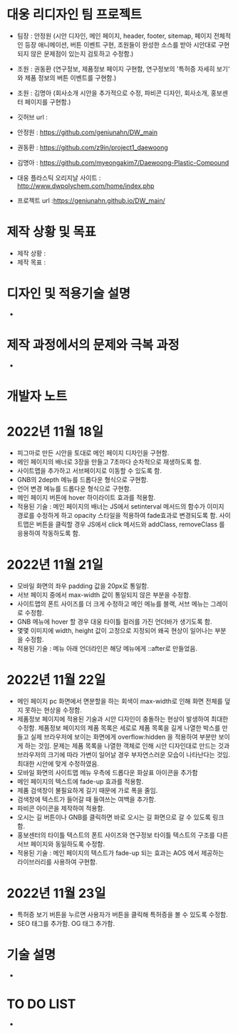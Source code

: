 # 대웅 리디자인 팀 프로젝트
- 팀장 : 안정원 (시안 디자인, 메인 페이지, header, footer, sitemap, 페이지 전체적인 등장 애니메이션, 버튼 이벤트 구현, 조원들이 완성한 소스를 받아 시안대로 구현되지 않은 문제점이 있는지 검토하고 수정함.)
- 조원 : 권동환 (연구정보, 제품정보 페이지 구현함, 연구정보의 '특허증 자세히 보기' 와 제품 정보의 버튼 이벤트를 구현함.)
- 조원 : 김명아 (회사소개 시안을 추가적으로 수정, 파비콘 디자인, 회사소개, 홍보센터 페이지를 구현함.)

- 깃허브 url :
- 안정원 : https://github.com/geniunahn/DW_main
- 권동환 : https://github.com/z9in/project1_daewoong
- 김명아 : https://github.com/myeongakim7/Daewoong-Plastic-Compound

- 대웅 플라스틱 오리지날 사이트 : http://www.dwpolychem.com/home/index.php
- 프로젝트 url :https://geniunahn.github.io/DW_main/

# 제작 상황 및 목표
- 제작 상황 : 
- 제작 목표 :

# 디자인 및 적용기술 설명
-

# 제작 과정에서의 문제와 극복 과정
-

# 개발자 노트

# 2022년 11월 18일
- 피그마로 만든 시안을 토대로 메인 페이지 디자인을 구현함.
- 메인 페이지의 배너로 3장을 만들고 7초마다 순차적으로 재생하도록 함.
- 사이트맵을 추가하고 서브페이지로 이동할 수 있도록 함.
- GNB의 2depth 메뉴를 드롭다운 형식으로 구현함.
- 언어 변경 메뉴를 드롭다운 형식으로 구현함.
- 메인 페이지 버튼에 hover 하이라이트 효과를 적용함.
- 적용된 기술 : 메인 페이지의 배너는 JS에서 setinterval 메서드의 함수가 이미지 경로를 수정하게 하고 opacity 스타일을 적용하여 fade효과로 변경되도록 함. 사이트맵은 버튼을 클릭할 경우 JS에서 click 메서드와 addClass, removeClass 를 응용하여 작동하도록 함.

# 2022년 11월 21일
- 모바일 화면의 좌우 padding 값을 20px로 통일함.
- 서브 페이지 중에서 max-width 값이 통일되지 않은 부분을 수정함.
- 사이트맵의 폰트 사이즈를 더 크게 수정하고 메인 메뉴를 블랙, 서브 메뉴는 그레이로 수정함.
- GNB 메뉴에 hover 할 경우 대웅 타이틀 컬러를 가진 언더바가 생기도록 함.
- 몇몇 이미지에 width, height 값이 고정으로 지정되어 왜곡 현상이 일어나는 부분을 수정함.
- 적용된 기술 : 메뉴 아래 언더라인은 해당 메뉴에게 ::after로 만들었음. 

# 2022년 11월 22일 
- 메인 페이지 pc 화면에서 면분할을 하는 회색이 max-width로 인해 화면 전체를 덮지 못하는 현상을 수정함.
- 제품정보 페이지에 적용된 기술과 시안 디자인이 충돌하는 현상이 발생하여 최대한 수정함. 제품정보 페이지의 제품 목록은 세로로 제품 목록을 길게 나열한 박스를 만들고 실제 브라우저에 보이는 화면에게 overflow:hidden 을 적용하여 부분만 보이게 하는 것임. 문제는 제품 목록을 나열한 객체로 인해 시안 디자인대로 만드는 것과 브라우저의 크기에 따라 가변이 일어날 경우 부자연스러운 모습이 나타난다는 것임. 최대한 시안에 맞게 수정하였음.
- 모바일 화면의 사이트맵 메뉴 우측에 드롭다운 화살표 아이콘을 추가함
- 메인 페이지의 텍스트에 fade-up 효과를 적용함.
- 제품 검색창이 불필요하게 길기 때문에 가로 폭을 줄임.
- 검색창에 텍스트가 들어갈 때 들여쓰는 여백을 추가함.
- 파비콘 아이콘을 제작하여 적용함.
- 오시는 길 버튼이나 GNB를 클릭하면 바로 오시는 길 화면으로 갈 수 있도록 링크함.
- 홍보센터의 타이틀 텍스트의 폰트 사이즈와 연구정보 타이틀 텍스트의 구조를 다른 서브 페이지와 동일하도록 수정함.
- 적용된 기술 : 메인 페이지의 텍스트가 fade-up 되는 효과는 AOS 에서 제공하는 라이브러리를 사용하여 구현함.

# 2022년 11월 23일
- 특허증 보기 버튼을 누르면 사용자가 버튼을 클릭해 특허증을 볼 수 있도록 수정함.
- SEO 태그를 추가함. OG 태그 추가함.

# 기술 설명
-

# TO DO LIST
- 
















